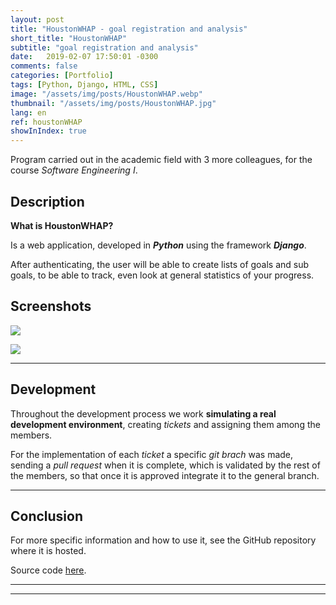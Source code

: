 ```yaml
---
layout: post
title: "HoustonWHAP - goal registration and analysis"
short_title: "HoustonWHAP"
subtitle: "goal registration and analysis"
date:   2019-02-07 17:50:01 -0300
comments: false
categories: [Portfolio]
tags: [Python, Django, HTML, CSS]
image: "/assets/img/posts/HoustonWHAP.webp"
thumbnail: "/assets/img/posts/HoustonWHAP.jpg"
lang: en
ref: houstonWHAP
showInIndex: true
---
```


Program carried out in the academic field with 3 more colleagues, for the course *Software Engineering I*.

## Description

**What is HoustonWHAP?**

Is a web application, developed in ***Python*** using the framework ***Django***.

After authenticating, the user will be able to create lists of goals and sub goals, to be able to track,
even look at general statistics of your progress.

## Screenshots

![]({{"/assets/img/elements_in_posts/HoustonWHAP.webp"}})

![]({{"/assets/img/elements_in_posts/HoustonWHAP2.webp"}})

---

## Development

Throughout the development process we work **simulating a real development environment**, creating *tickets* and 
assigning them among the members.

For the implementation of each *ticket* a specific *git brach* was made, sending a
*pull request* when it is complete, which is validated by the rest of the members, so that once it is approved
integrate it to the general branch.

---

## Conclusion

For more specific information and how to use it, see the GitHub repository where it is hosted.

Source code [here](https://github.com/nahuelbrandan/HoustonWHAP).

---
---
